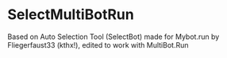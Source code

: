 # SelectMultiBotRun
Based on Auto Selection Tool (SelectBot) made for Mybot.run by Fliegerfaust33 (kthx!), 
edited to work with MultiBot.Run
